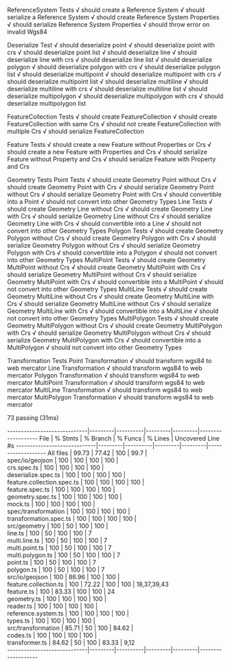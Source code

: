

  ReferenceSystem Tests
    √ should create a Reference System
    √ should serialize a Reference System
    √ should create Reference System Properties
    √ should serialize Reference System Properties
    √ should throw error on invalid Wgs84

  Deserialize Test
    √ should deserialize point
    √ should deserialize point with crs
    √ should deserialize point list
    √ should deserialize line
    √ should deserialize line with crs
    √ should deserialize line list
    √ should deserialize polygon
    √ should deserialize polygon with crs
    √ should deserialize polygon list
    √ should deserialize multipoint
    √ should deserialize multipoint with crs
    √ should deserialize multipoint list
    √ should deserialize multiline
    √ should deserialize multiline with crs
    √ should deserialize multiline list
    √ should deserialize multipolygon
    √ should deserialize multipolygon with crs
    √ should deserialize multipolygon list

  FeatureCollection Tests
    √ should create FeatureCollection
    √ should create FeatureCollection with same Crs
    √ should not create FeatureCollection with multiple Crs
    √ should serialize FeatureCollection

  Feature Tests
    √ should create a new Feature without Properties or Crs
    √ should create a new Feature with Properties and Crs
    √ should serialize Feature without Property and Crs
    √ should serialize Feature with Property and Crs

  Geometry Tests
    Point Tests
      √ should create Geometry Point without Crs
      √ should create Geometry Point with Crs
      √ should serialize Geometry Point without Crs
      √ should serialize Geometry Point with Crs
      √ should convertible into a Point
      √ should not convert into other Geometry Types
    Line Tests
      √ should create Geometry Line without Crs
      √ should create Geometry Line with Crs
      √ should serialize Geometry Line without Crs
      √ should serialize Geometry Line with Crs
      √ should convertible into a Line
      √ should not convert into other Geometry Types
    Polygon Tests
      √ should create Geometry Polygon without Crs
      √ should create Geometry Polygon with Crs
      √ should serialize Geometry Polygon without Crs
      √ should serialize Geometry Polygon with Crs
      √ should convertible into a Polygon
      √ should not convert into other Geometry Types
    MultiPoint Tests
      √ should create Geometry MultiPoint without Crs
      √ should create Geometry MultiPoint with Crs
      √ should serialize Geometry MultiPoint without Crs
      √ should serialize Geometry MultiPoint with Crs
      √ should convertible into a MultiPoint
      √ should not convert into other Geometry Types
    MultiLine Tests
      √ should create Geometry MultiLine without Crs
      √ should create Geometry MultiLine with Crs
      √ should serialize Geometry MultiLine without Crs
      √ should serialize Geometry MultiLine with Crs
      √ should convertible into a MultiLine
      √ should not convert into other Geometry Types
    MultiPolygon Tests
      √ should create Geometry MultiPolygon without Crs
      √ should create Geometry MultiPolygon with Crs
      √ should serialize Geometry MultiPolygon without Crs
      √ should serialize Geometry MultiPolygon with Crs
      √ should convertible into a MultiPolygon
      √ should not convert into other Geometry Types

  Transformation Tests
    Point Transformation
      √ should transform wgs84 to web mercator
    Line Transformation
      √ should transform wgs84 to web mercator
    Polygon Transformation
      √ should transform wgs84 to web mercator
    MultiPoint Transformation
      √ should transform wgs84 to web mercator
    MultiLine Transformation
      √ should transform wgs84 to web mercator
    MultiPolygon Transformation
      √ should transform wgs84 to web mercator


  73 passing (31ms)

-----------------------------|---------|----------|---------|---------|-------------------
File                         | % Stmts | % Branch | % Funcs | % Lines | Uncovered Line #s 
-----------------------------|---------|----------|---------|---------|-------------------
All files                    |   99.73 |    77.42 |     100 |    99.7 |                   
 spec/io/geojson             |     100 |      100 |     100 |     100 |                   
  crs.spec.ts                |     100 |      100 |     100 |     100 |                   
  deserialize.spec.ts        |     100 |      100 |     100 |     100 |                   
  feature.collection.spec.ts |     100 |      100 |     100 |     100 |                   
  feature.spec.ts            |     100 |      100 |     100 |     100 |                   
  geometry.spec.ts           |     100 |      100 |     100 |     100 |                   
  mock.ts                    |     100 |      100 |     100 |     100 |                   
 spec/transformation         |     100 |      100 |     100 |     100 |                   
  transformation.spec.ts     |     100 |      100 |     100 |     100 |                   
 src/geometry                |     100 |       50 |     100 |     100 |                   
  line.ts                    |     100 |       50 |     100 |     100 | 7                 
  multi.line.ts              |     100 |       50 |     100 |     100 | 7                 
  multi.point.ts             |     100 |       50 |     100 |     100 | 7                 
  multi.polygon.ts           |     100 |       50 |     100 |     100 | 7                 
  point.ts                   |     100 |       50 |     100 |     100 | 7                 
  polygon.ts                 |     100 |       50 |     100 |     100 | 7                 
 src/io/geojson              |     100 |    86.96 |     100 |     100 |                   
  feature.collection.ts      |     100 |    72.22 |     100 |     100 | 18,37,39,43       
  feature.ts                 |     100 |    83.33 |     100 |     100 | 24                
  geometry.ts                |     100 |      100 |     100 |     100 |                   
  reader.ts                  |     100 |      100 |     100 |     100 |                   
  reference.system.ts        |     100 |      100 |     100 |     100 |                   
  types.ts                   |     100 |      100 |     100 |     100 |                   
 src/transformation          |   85.71 |       50 |     100 |   84.62 |                   
  codes.ts                   |     100 |      100 |     100 |     100 |                   
  transformer.ts             |   84.62 |       50 |     100 |   83.33 | 9,12              
-----------------------------|---------|----------|---------|---------|-------------------
